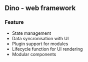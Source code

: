 ## Dino - web framework

### Feature

- State management
- Data syncronisation with UI
- Plugin support for modules
- Lifecycle function for UI rendering
- Modular components
